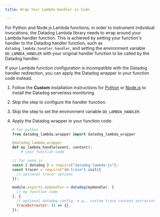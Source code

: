 ```yaml
---
title: Wrap Your Lambda Handler in Code

---
```


For Python and Node.js Lambda functions, in order to instrument individual invocations, the Datadog Lambda library needs to wrap around your Lambda handler function. This is achieved by setting your function's handler to the Datadog handler function, such as `datadog_lambda.handler.handler`, and setting the environment variable `DD_LAMBDA_HANDLER` with your original handler function to be called by the Datadog handler.

If your Lambda function configuration is incompatible with the Datadog handler redirection, you can apply the Datadog wrapper in your function code instead.

1. Follow the **Custom** installation instructions for [Python][1] or [Node.js][2] to install the Datadog serverless monitoring.
2. Skip the step to configure the handler function.
3. Skip the step to set the environment variable `DD_LAMBDA_HANDLER`.
4. Apply the Datadog wrapper in your function code:
    ```python
    # for python
    from datadog_lambda.wrapper import datadog_lambda_wrapper

    @datadog_lambda_wrapper
    def my_lambda_handle(event, context):
        # your function code
    ```

    ```js
    // for node.js
    const { datadog } = require("datadog-lambda-js");
    const tracer = require("dd-trace").init({
      // optional tracer options
    });

    module.exports.myHandler = datadog(myHandler, {
      // my function code
    }, {
      // optional datadog config, e.g., custom trace context extractor
      traceExtractor: () => {},
    });
    ```

[1]: /serverless/installation/python?tab=custom
[2]: /serverless/installation/nodejs?tab=custom
